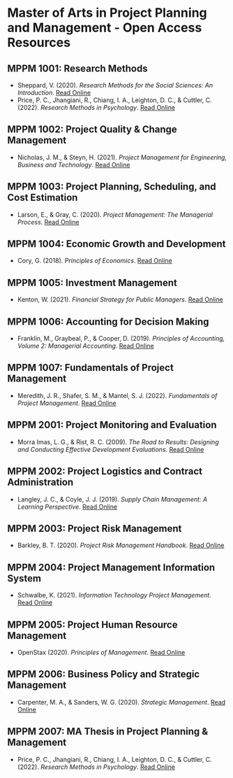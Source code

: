 # Master of Arts in Project Planning and Management - Open Access Resources

## MPPM 1001: Research Methods
- Sheppard, V. (2020). *Research Methods for the Social Sciences: An Introduction*. [Read Online](https://pressbooks.bccampus.ca/jibcresearchmethods/)
- Price, P. C., Jhangiani, R., Chiang, I. A., Leighton, D. C., & Cuttler, C. (2022). *Research Methods in Psychology*. [Read Online](https://open.umn.edu/opentextbooks/textbooks/79)

## MPPM 1002: Project Quality & Change Management
- Nicholas, J. M., & Steyn, H. (2021). *Project Management for Engineering, Business and Technology*. [Read Online](https://open.umn.edu/opentextbooks/textbooks/1232)

## MPPM 1003: Project Planning, Scheduling, and Cost Estimation
- Larson, E., & Gray, C. (2020). *Project Management: The Managerial Process*. [Read Online](https://open.umn.edu/opentextbooks/textbooks/1203)

## MPPM 1004: Economic Growth and Development
- Cory, G. (2018). *Principles of Economics*. [Read Online](https://openstax.org/details/books/principles-economics-2e)

## MPPM 1005: Investment Management
- Kenton, W. (2021). *Financial Strategy for Public Managers*. [Read Online](https://open.umn.edu/opentextbooks/textbooks/1103)

## MPPM 1006: Accounting for Decision Making
- Franklin, M., Graybeal, P., & Cooper, D. (2019). *Principles of Accounting, Volume 2: Managerial Accounting*. [Read Online](https://openstax.org/details/books/principles-accounting-volume-2-managerial-accounting)

## MPPM 1007: Fundamentals of Project Management
- Meredith, J. R., Shafer, S. M., & Mantel, S. J. (2022). *Fundamentals of Project Management*. [Read Online](https://open.umn.edu/opentextbooks/textbooks/1114)

## MPPM 2001: Project Monitoring and Evaluation
- Morra Imas, L. G., & Rist, R. C. (2009). *The Road to Results: Designing and Conducting Effective Development Evaluations*. [Read Online](https://openknowledge.worldbank.org/handle/10986/2699)

## MPPM 2002: Project Logistics and Contract Administration
- Langley, J. C., & Coyle, J. J. (2019). *Supply Chain Management: A Learning Perspective*. [Read Online](https://open.umn.edu/opentextbooks/textbooks/1061)

## MPPM 2003: Project Risk Management
- Barkley, B. T. (2020). *Project Risk Management Handbook*. [Read Online](https://open.umn.edu/opentextbooks/textbooks/1125)

## MPPM 2004: Project Management Information System
- Schwalbe, K. (2021). *Information Technology Project Management*. [Read Online](https://open.umn.edu/opentextbooks/textbooks/1053)

## MPPM 2005: Project Human Resource Management
- OpenStax (2020). *Principles of Management*. [Read Online](https://openstax.org/details/books/principles-management)

## MPPM 2006: Business Policy and Strategic Management
- Carpenter, M. A., & Sanders, W. G. (2020). *Strategic Management*. [Read Online](https://open.umn.edu/opentextbooks/textbooks/1029)

## MPPM 2007: MA Thesis in Project Planning & Management
- Price, P. C., Jhangiani, R., Chiang, I. A., Leighton, D. C., & Cuttler, C. (2022). *Research Methods in Psychology*. [Read Online](https://open.umn.edu/opentextbooks/textbooks/79)
